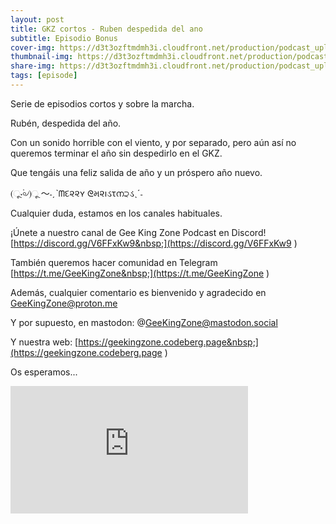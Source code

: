 ```yaml
---
layout: post
title: GKZ cortos - Ruben despedida del ano
subtitle: Episodio Bonus
cover-img: https://d3t3ozftmdmh3i.cloudfront.net/production/podcast_uploaded_nologo/14743809/14743809-1619370377976-ce118b9b0f9a8.jpg
thumbnail-img: https://d3t3ozftmdmh3i.cloudfront.net/production/podcast_uploaded_nologo/14743809/14743809-1619370377976-ce118b9b0f9a8.jpg
share-img: https://d3t3ozftmdmh3i.cloudfront.net/production/podcast_uploaded_nologo/14743809/14743809-1619370377976-ce118b9b0f9a8.jpg
tags: [episode]
---
```


Serie de episodios cortos y sobre la marcha.&nbsp;

Rubén, despedida del año.

Con un sonido horrible con el viento, y por separado, pero aún así no queremos terminar el año sin despedirlo en el GKZ.

Que tengáis una feliz salida de año y un próspero año nuevo.

  

(ૂ⋅۬৹৴)ૂ ～˗ˏˋᗰદ૨૨ʏ ᘓમ૨ıડτന੨ડˎˊ˗

  

Cualquier duda, estamos en los canales habituales.&nbsp;

¡Únete a nuestro canal de Gee King Zone Podcast en Discord! [https://discord.gg/V6FFxKw9&nbsp;](https://discord.gg/V6FFxKw9&nbsp;)

También queremos hacer comunidad en Telegram [https://t.me/GeeKingZone&nbsp;](https://t.me/GeeKingZone&nbsp;)

Además, cualquier comentario es bienvenido y agradecido en GeeKingZone@proton.me&nbsp;

Y por supuesto, en mastodon: @GeeKingZone@mastodon.social&nbsp;

Y nuestra web: [https://geekingzone.codeberg.page&nbsp;](https://geekingzone.codeberg.page&nbsp;)

Os esperamos...
<iframe src='https://podcasters.spotify.com/pod/show/geekingzone/embed/episodes/GKZ-cortos---Rubn-despedida-del-ao-e1stdgu' height='204px' width='380px' frameborder='0' scrolling='no'></iframe>